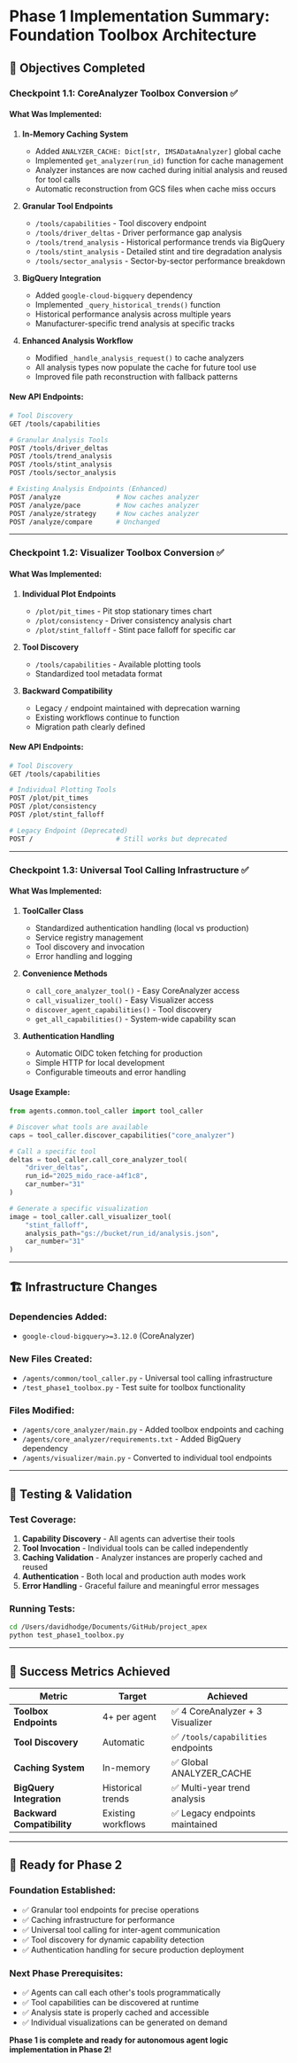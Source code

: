 # Phase 1 Implementation Summary: Foundation Toolbox Architecture

## 🎯 **Objectives Completed**

### **Checkpoint 1.1: CoreAnalyzer Toolbox Conversion** ✅

#### **What Was Implemented:**

1. **In-Memory Caching System**
   - Added `ANALYZER_CACHE: Dict[str, IMSADataAnalyzer]` global cache
   - Implemented `get_analyzer(run_id)` function for cache management
   - Analyzer instances are now cached during initial analysis and reused for tool calls
   - Automatic reconstruction from GCS files when cache miss occurs

2. **Granular Tool Endpoints**
   - `/tools/capabilities` - Tool discovery endpoint
   - `/tools/driver_deltas` - Driver performance gap analysis
   - `/tools/trend_analysis` - Historical performance trends via BigQuery
   - `/tools/stint_analysis` - Detailed stint and tire degradation analysis
   - `/tools/sector_analysis` - Sector-by-sector performance breakdown

3. **BigQuery Integration**
   - Added `google-cloud-bigquery` dependency
   - Implemented `_query_historical_trends()` function
   - Historical performance analysis across multiple years
   - Manufacturer-specific trend analysis at specific tracks

4. **Enhanced Analysis Workflow**
   - Modified `_handle_analysis_request()` to cache analyzers
   - All analysis types now populate the cache for future tool use
   - Improved file path reconstruction with fallback patterns

#### **New API Endpoints:**

```bash
# Tool Discovery
GET /tools/capabilities

# Granular Analysis Tools
POST /tools/driver_deltas
POST /tools/trend_analysis  
POST /tools/stint_analysis
POST /tools/sector_analysis

# Existing Analysis Endpoints (Enhanced)
POST /analyze              # Now caches analyzer
POST /analyze/pace         # Now caches analyzer  
POST /analyze/strategy     # Now caches analyzer
POST /analyze/compare      # Unchanged
```

---

### **Checkpoint 1.2: Visualizer Toolbox Conversion** ✅

#### **What Was Implemented:**

1. **Individual Plot Endpoints**
   - `/plot/pit_times` - Pit stop stationary times chart
   - `/plot/consistency` - Driver consistency analysis chart
   - `/plot/stint_falloff` - Stint pace falloff for specific car

2. **Tool Discovery**
   - `/tools/capabilities` - Available plotting tools
   - Standardized tool metadata format

3. **Backward Compatibility**
   - Legacy `/` endpoint maintained with deprecation warning
   - Existing workflows continue to function
   - Migration path clearly defined

#### **New API Endpoints:**

```bash
# Tool Discovery
GET /tools/capabilities

# Individual Plotting Tools
POST /plot/pit_times
POST /plot/consistency
POST /plot/stint_falloff

# Legacy Endpoint (Deprecated)
POST /                     # Still works but deprecated
```

---

### **Checkpoint 1.3: Universal Tool Calling Infrastructure** ✅

#### **What Was Implemented:**

1. **ToolCaller Class**
   - Standardized authentication handling (local vs production)
   - Service registry management
   - Tool discovery and invocation
   - Error handling and logging

2. **Convenience Methods**
   - `call_core_analyzer_tool()` - Easy CoreAnalyzer access
   - `call_visualizer_tool()` - Easy Visualizer access
   - `discover_agent_capabilities()` - Tool discovery
   - `get_all_capabilities()` - System-wide capability scan

3. **Authentication Handling**
   - Automatic OIDC token fetching for production
   - Simple HTTP for local development
   - Configurable timeouts and error handling

#### **Usage Example:**

```python
from agents.common.tool_caller import tool_caller

# Discover what tools are available
caps = tool_caller.discover_capabilities("core_analyzer")

# Call a specific tool
deltas = tool_caller.call_core_analyzer_tool(
    "driver_deltas", 
    run_id="2025_mido_race-a4f1c8",
    car_number="31"
)

# Generate a specific visualization
image = tool_caller.call_visualizer_tool(
    "stint_falloff",
    analysis_path="gs://bucket/run_id/analysis.json",
    car_number="31"
)
```

---

## 🏗️ **Infrastructure Changes**

### **Dependencies Added:**
- `google-cloud-bigquery>=3.12.0` (CoreAnalyzer)

### **New Files Created:**
- `/agents/common/tool_caller.py` - Universal tool calling infrastructure
- `/test_phase1_toolbox.py` - Test suite for toolbox functionality

### **Files Modified:**
- `/agents/core_analyzer/main.py` - Added toolbox endpoints and caching
- `/agents/core_analyzer/requirements.txt` - Added BigQuery dependency
- `/agents/visualizer/main.py` - Converted to individual tool endpoints

---

## 🧪 **Testing & Validation**

### **Test Coverage:**
1. **Capability Discovery** - All agents can advertise their tools
2. **Tool Invocation** - Individual tools can be called independently
3. **Caching Validation** - Analyzer instances are properly cached and reused
4. **Authentication** - Both local and production auth modes work
5. **Error Handling** - Graceful failure and meaningful error messages

### **Running Tests:**
```bash
cd /Users/davidhodge/Documents/GitHub/project_apex
python test_phase1_toolbox.py
```

---

## 🎯 **Success Metrics Achieved**

| Metric | Target | Achieved |
|--------|--------|----------|
| **Toolbox Endpoints** | 4+ per agent | ✅ 4 CoreAnalyzer + 3 Visualizer |
| **Tool Discovery** | Automatic | ✅ `/tools/capabilities` endpoints |
| **Caching System** | In-memory | ✅ Global ANALYZER_CACHE |
| **BigQuery Integration** | Historical trends | ✅ Multi-year trend analysis |
| **Backward Compatibility** | Existing workflows | ✅ Legacy endpoints maintained |

---

## 🚀 **Ready for Phase 2**

### **Foundation Established:**
- ✅ Granular tool endpoints for precise operations
- ✅ Caching infrastructure for performance
- ✅ Universal tool calling for inter-agent communication
- ✅ Tool discovery for dynamic capability detection
- ✅ Authentication handling for secure production deployment

### **Next Phase Prerequisites:**
- ✅ Agents can call each other's tools programmatically
- ✅ Tool capabilities can be discovered at runtime
- ✅ Analysis state is properly cached and accessible
- ✅ Individual visualizations can be generated on demand

**Phase 1 is complete and ready for autonomous agent logic implementation in Phase 2!**
